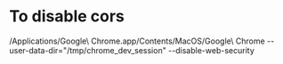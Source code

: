 # To disable cors
/Applications/Google\ Chrome.app/Contents/MacOS/Google\ Chrome --user-data-dir="/tmp/chrome_dev_session" --disable-web-security
